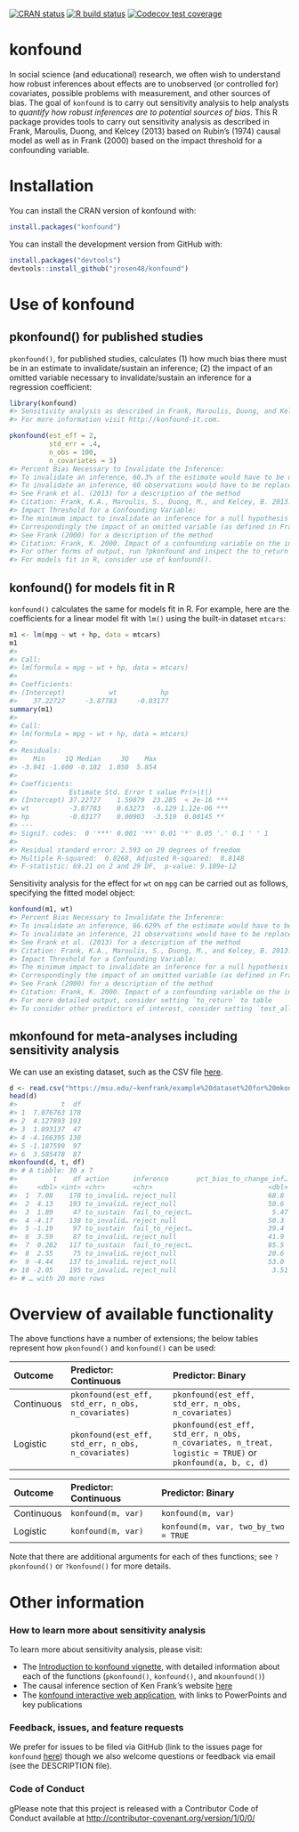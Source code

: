 
<!-- README.md is generated from README.Rmd. Please edit that file -->

<!-- badges: start -->

[![CRAN
status](https://www.r-pkg.org/badges/version/konfound)](https://cran.r-project.org/package=konfound)
[![R build
status](https://github.com/jrosen48/konfound/workflows/R-CMD-check/badge.svg)](https://github.com/jrosen48/konfound/actions)
[![Codecov test
coverage](https://codecov.io/gh/jrosen48/konfound/branch/master/graph/badge.svg)](https://codecov.io/gh/jrosen48/konfound?branch=master)
<!-- badges: end -->

# konfound

In social science (and educational) research, we often wish to
understand how robust inferences about effects are to unobserved (or
controlled for) covariates, possible problems with measurement, and
other sources of bias. The goal of `konfound` is to carry out
sensitivity analysis to help analysts to *quantify how robust inferences
are to potential sources of bias*. This R package provides tools to
carry out sensitivity analysis as described in Frank, Maroulis, Duong,
and Kelcey (2013) based on Rubin’s (1974) causal model as well as in
Frank (2000) based on the impact threshold for a confounding variable.

# Installation

You can install the CRAN version of konfound with:

``` r
install.packages("konfound")
```

You can install the development version from GitHub with:

``` r
install.packages("devtools")
devtools::install_github("jrosen48/konfound")
```

# Use of konfound

## pkonfound() for published studies

`pkonfound()`, for published studies, calculates (1) how much bias there
must be in an estimate to invalidate/sustain an inference; (2) the
impact of an omitted variable necessary to invalidate/sustain an
inference for a regression coefficient:

``` r
library(konfound)
#> Sensitivity analysis as described in Frank, Maroulis, Duong, and Kelcey (2013) and in Frank (2000).
#> For more information visit http://konfound-it.com.
```

``` r
pkonfound(est_eff = 2, 
          std_err = .4, 
          n_obs = 100, 
          n_covariates = 3)
#> Percent Bias Necessary to Invalidate the Inference:
#> To invalidate an inference, 60.3% of the estimate would have to be due to bias. This is based on a threshold of 0.794 for statistical significance (alpha = 0.05).
#> To invalidate an inference, 60 observations would have to be replaced with cases for which the effect is 0 (RIR = 60).
#> See Frank et al. (2013) for a description of the method
#> Citation: Frank, K.A., Maroulis, S., Duong, M., and Kelcey, B. 2013. What would it take to change an inference? Using Rubin's causal model to interpret the robustness of causal inferences. Education, Evaluation and Policy Analysis, 35 437-460.
#> Impact Threshold for a Confounding Variable:
#> The minimum impact to invalidate an inference for a null hypothesis of 0 effect is based on a correlation of 0.568 with the outcome and at 0.568 with the predictor of interest (conditioning on observed covariates) based on a threshold of 0.201 for statistical significance (alpha = 0.05).
#> Correspondingly the impact of an omitted variable (as defined in Frank 2000) must be 0.568 X 0.568 = 0.323 to invalidate an inference for a null hypothesis of 0 effect.
#> See Frank (2000) for a description of the method
#> Citation: Frank, K. 2000. Impact of a confounding variable on the inference of a regression coefficient. Sociological Methods and Research, 29 (2), 147-194
#> For other forms of output, run ?pkonfound and inspect the to_return argument
#> For models fit in R, consider use of konfound().
```

## konfound() for models fit in R

`konfound()` calculates the same for models fit in R. For example, here
are the coefficients for a linear model fit with `lm()` using the
built-in dataset `mtcars`:

``` r
m1 <- lm(mpg ~ wt + hp, data = mtcars)
m1
#> 
#> Call:
#> lm(formula = mpg ~ wt + hp, data = mtcars)
#> 
#> Coefficients:
#> (Intercept)           wt           hp  
#>    37.22727     -3.87783     -0.03177
summary(m1)
#> 
#> Call:
#> lm(formula = mpg ~ wt + hp, data = mtcars)
#> 
#> Residuals:
#>    Min     1Q Median     3Q    Max 
#> -3.941 -1.600 -0.182  1.050  5.854 
#> 
#> Coefficients:
#>             Estimate Std. Error t value Pr(>|t|)    
#> (Intercept) 37.22727    1.59879  23.285  < 2e-16 ***
#> wt          -3.87783    0.63273  -6.129 1.12e-06 ***
#> hp          -0.03177    0.00903  -3.519  0.00145 ** 
#> ---
#> Signif. codes:  0 '***' 0.001 '**' 0.01 '*' 0.05 '.' 0.1 ' ' 1
#> 
#> Residual standard error: 2.593 on 29 degrees of freedom
#> Multiple R-squared:  0.8268, Adjusted R-squared:  0.8148 
#> F-statistic: 69.21 on 2 and 29 DF,  p-value: 9.109e-12
```

Sensitivity analysis for the effect for `wt` on `mpg` can be carried out
as follows, specifying the fitted model object:

``` r
konfound(m1, wt)
#> Percent Bias Necessary to Invalidate the Inference:
#> To invalidate an inference, 66.629% of the estimate would have to be due to bias. This is based on a threshold of -1.294 for statistical significance (alpha = 0.05).
#> To invalidate an inference, 21 observations would have to be replaced with cases for which the effect is 0 (RIR = 21).
#> See Frank et al. (2013) for a description of the method
#> Citation: Frank, K.A., Maroulis, S., Duong, M., and Kelcey, B. 2013. What would it take to change an inference? Using Rubin's causal model to interpret the robustness of causal inferences. Education, Evaluation and Policy Analysis, 35 437-460.
#> Impact Threshold for a Confounding Variable:
#> The minimum impact to invalidate an inference for a null hypothesis of 0 effect is based on a correlation of 0.791 with the outcome and at 0.791 with the predictor of interest (conditioning on observed covariates) based on a threshold of -0.366 for statistical significance (alpha = 0.05).
#> Correspondingly the impact of an omitted variable (as defined in Frank 2000) must be 0.791 X 0.791 = 0.626 to invalidate an inference for a null hypothesis of 0 effect.
#> See Frank (2000) for a description of the method
#> Citation: Frank, K. 2000. Impact of a confounding variable on the inference of a regression coefficient. Sociological Methods and Research, 29 (2), 147-194
#> For more detailed output, consider setting `to_return` to table
#> To consider other predictors of interest, consider setting `test_all` to TRUE.
```

## mkonfound for meta-analyses including sensitivity analysis

We can use an existing dataset, such as the CSV file
[here](https://msu.edu/~kenfrank/example%20dataset%20for%20mkonfound.csv).

``` r
d <- read.csv("https://msu.edu/~kenfrank/example%20dataset%20for%20mkonfound.csv")
head(d) 
#>           t  df
#> 1  7.076763 178
#> 2  4.127893 193
#> 3  1.893137  47
#> 4 -4.166395 138
#> 5 -1.187599  97
#> 6  3.585478  87
mkonfound(d, t, df)
#> # A tibble: 30 x 7
#>         t    df action      inference       pct_bias_to_change_inf…   itcv r_con
#>     <dbl> <int> <chr>       <chr>                             <dbl>  <dbl> <dbl>
#>  1  7.08    178 to_invalid… reject_null                       68.8   0.378 0.614
#>  2  4.13    193 to_invalid… reject_null                       50.6   0.168 0.41 
#>  3  1.89     47 to_sustain  fail_to_reject…                    5.47 -0.012 0.11 
#>  4 -4.17    138 to_invalid… reject_null                       50.3   0.202 0.449
#>  5 -1.19     97 to_sustain  fail_to_reject…                   39.4  -0.065 0.255
#>  6  3.59     87 to_invalid… reject_null                       41.9   0.19  0.436
#>  7  0.282   117 to_sustain  fail_to_reject…                   85.5  -0.131 0.361
#>  8  2.55     75 to_invalid… reject_null                       20.6   0.075 0.274
#>  9 -4.44    137 to_invalid… reject_null                       53.0   0.225 0.475
#> 10 -2.05    195 to_invalid… reject_null                        3.51  0.006 0.077
#> # … with 20 more rows
```

# Overview of available functionality

The above functions have a number of extensions; the below tables
represent how `pkonfound()` and `konfound()` can be used:

| Outcome    | Predictor: Continuous                              | Predictor: Binary                                                                                       |
| :--------- | :------------------------------------------------- | :------------------------------------------------------------------------------------------------------ |
| Continuous | `pkonfound(est_eff, std_err, n_obs, n_covariates)` | `pkonfound(est_eff, std_err, n_obs, n_covariates)`                                                      |
| Logistic   | `pkonfound(est_eff, std_err, n_obs, n_covariates)` | `pkonfound(est_eff, std_err, n_obs, n_covariates, n_treat, logistic = TRUE)` or `pkonfound(a, b, c, d)` |

| Outcome    | Predictor: Continuous | Predictor: Binary                    |
| :--------- | :-------------------- | :----------------------------------- |
| Continuous | `konfound(m, var)`    | `konfound(m, var)`                   |
| Logistic   | `konfound(m, var)`    | `konfound(m, var, two_by_two = TRUE` |

Note that there are additional arguments for each of thes functions; see
`?pkonfound()` or `?konfound()` for more details.

# Other information

### How to learn more about sensitivity analysis

To learn more about sensitivity analysis, please visit:

  - The [Introduction to konfound
    vignette](https://jrosen48.github.io/konfound/articles/Introduction_to_konfound.html),
    with detailed information about each of the functions
    (`pkonfound()`, `konfound()`, and `mkounfound()`)
  - The causal inference section of Ken Frank’s website
    [here](https://msu.edu/~kenfrank/research.htm#causal)
  - The [konfound interactive web
    application](https://jmichaelrosenberg.shinyapps.io/shinykonfound/),
    with links to PowerPoints and key publications

### Feedback, issues, and feature requests

We prefer for issues to be filed via GitHub (link to the issues page for
`konfound` [here](https://github.com/jrosen48/konfound/issues)) though
we also welcome questions or feedback via email (see the DESCRIPTION
file).

### Code of Conduct

gPlease note that this project is released with a Contributor Code of
Conduct available at <http://contributor-covenant.org/version/1/0/0/>
